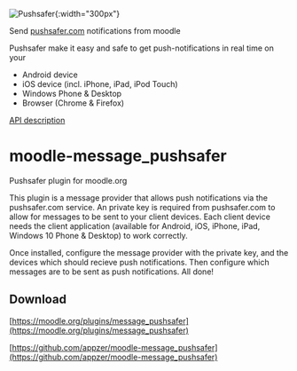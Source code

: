 ![Pushsafer](https://www.pushsafer.com/de/assets/logos/logo.png){:width="300px"}

Send [pushsafer.com](https://www.pushsafer.com) notifications from moodle

Pushsafer make it easy and safe to get push-notifications in real time on your
- Android device
- iOS device (incl. iPhone, iPad, iPod Touch)
- Windows Phone & Desktop
- Browser (Chrome & Firefox)

[API description](https://www.pushsafer.com/en/pushapi)

# moodle-message_pushsafer
Pushsafer plugin for moodle.org

This plugin is a message provider that allows push notifications via the pushsafer.com service. An private key is required from pushsafer.com to allow for messages to be sent to your client devices. Each client device needs the client application (available for Android, iOS, iPhone, iPad, Windows 10 Phone & Desktop) to work correctly.

Once installed, configure the message provider with the private key, and the devices which should recieve push notifications. Then configure which messages are to be sent as push notifications. All done!

## Download
[https://moodle.org/plugins/message_pushsafer](https://moodle.org/plugins/message_pushsafer)

[https://github.com/appzer/moodle-message_pushsafer](https://github.com/appzer/moodle-message_pushsafer)
